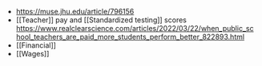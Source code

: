 - https://muse.jhu.edu/article/796156
- [[Teacher]] pay and  [[Standardized testing]] scores
  https://www.realclearscience.com/articles/2022/03/22/when_public_school_teachers_are_paid_more_students_perform_better_822893.html
- [[Financial]]
- [[Wages]]